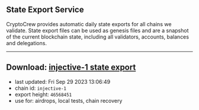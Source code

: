 ## State Export Service
CryptoCrew provides automatic daily state exports for all chains we validate. State export files can be used as genesis files and are a snapshot of the current blockchain state, including all validators, accounts, balances and delegations.

---
**Download: [injective-1 state export](https://dl.ccvalidators.com/SERVICE/injective/injective-1_export_46568451.json)**
---

- last updated: Fri Sep 29 2023 13:06:49
- chain id: `injective-1`
- export height: `46568451`
- use for: airdrops, local tests, chain recovery
